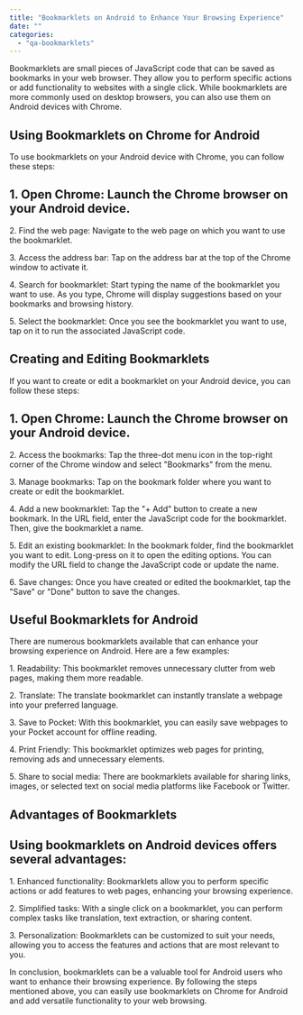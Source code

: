 ```yaml
---
title: "Bookmarklets on Android to Enhance Your Browsing Experience"
date: ""
categories: 
  - "qa-bookmarklets"
---
```


Bookmarklets are small pieces of JavaScript code that can be saved as bookmarks in your web browser. They allow you to perform specific actions or add functionality to websites with a single click. While bookmarklets are more commonly used on desktop browsers, you can also use them on Android devices with Chrome.

## Using Bookmarklets on Chrome for Android

To use bookmarklets on your Android device with Chrome, you can follow these steps:

## 1\. Open Chrome: Launch the Chrome browser on your Android device.

2\. Find the web page: Navigate to the web page on which you want to use the bookmarklet.

3\. Access the address bar: Tap on the address bar at the top of the Chrome window to activate it.

4\. Search for bookmarklet: Start typing the name of the bookmarklet you want to use. As you type, Chrome will display suggestions based on your bookmarks and browsing history.

5\. Select the bookmarklet: Once you see the bookmarklet you want to use, tap on it to run the associated JavaScript code.

## Creating and Editing Bookmarklets

If you want to create or edit a bookmarklet on your Android device, you can follow these steps:

## 1\. Open Chrome: Launch the Chrome browser on your Android device.

2\. Access the bookmarks: Tap the three-dot menu icon in the top-right corner of the Chrome window and select "Bookmarks" from the menu.

3\. Manage bookmarks: Tap on the bookmark folder where you want to create or edit the bookmarklet.

4\. Add a new bookmarklet: Tap the "+ Add" button to create a new bookmark. In the URL field, enter the JavaScript code for the bookmarklet. Then, give the bookmarklet a name.

5\. Edit an existing bookmarklet: In the bookmark folder, find the bookmarklet you want to edit. Long-press on it to open the editing options. You can modify the URL field to change the JavaScript code or update the name.

6\. Save changes: Once you have created or edited the bookmarklet, tap the "Save" or "Done" button to save the changes.

## Useful Bookmarklets for Android

There are numerous bookmarklets available that can enhance your browsing experience on Android. Here are a few examples:

1\. Readability: This bookmarklet removes unnecessary clutter from web pages, making them more readable.

2\. Translate: The translate bookmarklet can instantly translate a webpage into your preferred language.

3\. Save to Pocket: With this bookmarklet, you can easily save webpages to your Pocket account for offline reading.

4\. Print Friendly: This bookmarklet optimizes web pages for printing, removing ads and unnecessary elements.

5\. Share to social media: There are bookmarklets available for sharing links, images, or selected text on social media platforms like Facebook or Twitter.

## Advantages of Bookmarklets

## Using bookmarklets on Android devices offers several advantages:

1\. Enhanced functionality: Bookmarklets allow you to perform specific actions or add features to web pages, enhancing your browsing experience.

2\. Simplified tasks: With a single click on a bookmarklet, you can perform complex tasks like translation, text extraction, or sharing content.

3\. Personalization: Bookmarklets can be customized to suit your needs, allowing you to access the features and actions that are most relevant to you.

In conclusion, bookmarklets can be a valuable tool for Android users who want to enhance their browsing experience. By following the steps mentioned above, you can easily use bookmarklets on Chrome for Android and add versatile functionality to your web browsing.
